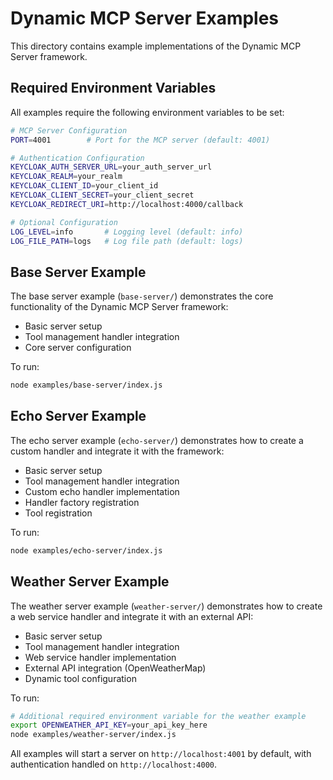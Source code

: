 # Dynamic MCP Server Examples

This directory contains example implementations of the Dynamic MCP Server framework.

## Required Environment Variables

All examples require the following environment variables to be set:

```bash
# MCP Server Configuration
PORT=4001        # Port for the MCP server (default: 4001)

# Authentication Configuration
KEYCLOAK_AUTH_SERVER_URL=your_auth_server_url
KEYCLOAK_REALM=your_realm
KEYCLOAK_CLIENT_ID=your_client_id
KEYCLOAK_CLIENT_SECRET=your_client_secret
KEYCLOAK_REDIRECT_URI=http://localhost:4000/callback

# Optional Configuration
LOG_LEVEL=info       # Logging level (default: info)
LOG_FILE_PATH=logs   # Log file path (default: logs)
```

## Base Server Example

The base server example (`base-server/`) demonstrates the core functionality of the Dynamic MCP Server framework:

- Basic server setup
- Tool management handler integration
- Core server configuration

To run:

```bash
node examples/base-server/index.js
```

## Echo Server Example

The echo server example (`echo-server/`) demonstrates how to create a custom handler and integrate it with the framework:

- Basic server setup
- Tool management handler integration
- Custom echo handler implementation
- Handler factory registration
- Tool registration

To run:

```bash
node examples/echo-server/index.js
```

## Weather Server Example

The weather server example (`weather-server/`) demonstrates how to create a web service handler and integrate it with an external API:

- Basic server setup
- Tool management handler integration
- Web service handler implementation
- External API integration (OpenWeatherMap)
- Dynamic tool configuration

To run:

```bash
# Additional required environment variable for the weather example
export OPENWEATHER_API_KEY=your_api_key_here
node examples/weather-server/index.js
```

All examples will start a server on `http://localhost:4001` by default, with authentication handled on `http://localhost:4000`.
